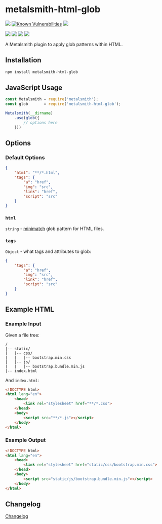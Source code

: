# metalsmith-html-glob

[![](https://badgen.net/npm/v/metalsmith-html-glob?icon=npm)](https://www.npmjs.com/package/metalsmith-html-glob)
[![Known Vulnerabilities](https://snyk.io/test/npm/metalsmith-html-glob/badge.svg)](https://snyk.io/test/npm/metalsmith-html-glob)
[![](https://badgen.net/npm/dw/metalsmith-html-glob)](https://www.npmjs.com/package/metalsmith-html-glob)

[![](https://badgen.net/badge/emmercm/metalsmith-html-glob/purple?icon=github)](https://github.com/emmercm/metalsmith-html-glob)
[![](https://badgen.net/circleci/github/emmercm/metalsmith-html-glob/master?icon=circleci)](https://github.com/emmercm/metalsmith-html-glob/blob/master/.circleci/config.yml)
[![](https://badgen.net/codecov/c/github/emmercm/metalsmith-html-glob/master?icon=codecov)](https://codecov.io/gh/emmercm/metalsmith-html-glob)
[![](https://badgen.net/github/license/emmercm/metalsmith-html-glob?color=grey)](https://github.com/emmercm/metalsmith-html-glob/blob/master/LICENSE)

A Metalsmith plugin to apply glob patterns within HTML.

## Installation

```bash
npm install metalsmith-html-glob
```

## JavaScript Usage

```javascript
const Metalsmith = require('metalsmith');
const glob       = require('metalsmith-html-glob');

Metalsmith(__dirname)
    .use(glob({
        // options here
    }))
```

## Options

### Default Options

```json
{
    "html": "**/*.html",
    "tags": {
        "a": "href",
        "img": "src",
        "link": "href",
        "script": "src"
    }
}
```

### `html`

`string` - [minimatch](https://www.npmjs.com/package/minimatch) glob pattern for HTML files.

### `tags`

`Object` - what tags and attributes to glob:

```json
{
    "tags": {
        "a": "href",
        "img": "src",
        "link": "href",
        "script": "src"
    }
}
```

## Example HTML

### Example Input

Given a file tree:

```
/
|-- static/
|   |-- css/
|   |   |-- bootstrap.min.css
|   |-- js/
|   |   |-- bootstrap.bundle.min.js
|-- index.html
```

And `index.html`:

```html
<!DOCTYPE html>
<html lang="en">
    <head>
        <link rel="stylesheet" href="**/*.css">
    </head>
    <body>
        <script src="**/*.js"></script>
    </body>
</html>
```

### Example Output

```html
<!DOCTYPE html>
<html lang="en">
    <head>
        <link rel="stylesheet" href="static/css/bootstrap.min.css">
    </head>
    <body>
        <script src="static/js/bootstrap.bundle.min.js"></script>
    </body>
</html>
```

## Changelog

[Changelog](./CHANGELOG.md)
